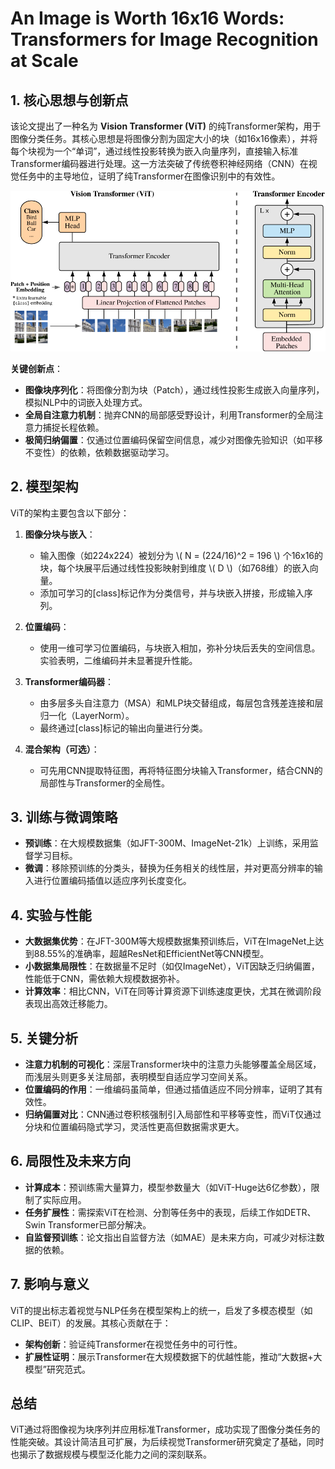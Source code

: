 # An Image is Worth 16x16 Words: Transformers for Image Recognition at Scale

## 1. **核心思想与创新点**
该论文提出了一种名为 **Vision Transformer (ViT)** 的纯Transformer架构，用于图像分类任务。其核心思想是将图像分割为固定大小的块（如16x16像素），并将每个块视为一个“单词”，通过线性投影转换为嵌入向量序列，直接输入标准Transformer编码器进行处理。这一方法突破了传统卷积神经网络（CNN）在视觉任务中的主导地位，证明了纯Transformer在图像识别中的有效性。

![](./assets/fb98e03de268430431f579866e272633_2_Figure_1.png)

**关键创新点**：
- **图像块序列化**：将图像分割为块（Patch），通过线性投影生成嵌入向量序列，模拟NLP中的词嵌入处理方式。
- **全局自注意力机制**：抛弃CNN的局部感受野设计，利用Transformer的全局注意力捕捉长程依赖。
- **极简归纳偏置**：仅通过位置编码保留空间信息，减少对图像先验知识（如平移不变性）的依赖，依赖数据驱动学习。

## 2. **模型架构**
ViT的架构主要包含以下部分：
1. **图像分块与嵌入**：
   - 输入图像（如224x224）被划分为 \\( N = (224/16)^2 = 196 \\) 个16x16的块，每个块展平后通过线性投影映射到维度 \\( D \\)（如768维）的嵌入向量。
   - 添加可学习的[class]标记作为分类信号，并与块嵌入拼接，形成输入序列。

2. **位置编码**：
   - 使用一维可学习位置编码，与块嵌入相加，弥补分块后丢失的空间信息。实验表明，二维编码并未显著提升性能。

3. **Transformer编码器**：
   - 由多层多头自注意力（MSA）和MLP块交替组成，每层包含残差连接和层归一化（LayerNorm）。
   - 最终通过[class]标记的输出向量进行分类。

4. **混合架构（可选）**：
   - 可先用CNN提取特征图，再将特征图分块输入Transformer，结合CNN的局部性与Transformer的全局性。

## 3. **训练与微调策略**
- **预训练**：在大规模数据集（如JFT-300M、ImageNet-21k）上训练，采用监督学习目标。
- **微调**：移除预训练的分类头，替换为任务相关的线性层，并对更高分辨率的输入进行位置编码插值以适应序列长度变化。

## 4. **实验与性能**
- **大数据集优势**：在JFT-300M等大规模数据集预训练后，ViT在ImageNet上达到88.55%的准确率，超越ResNet和EfficientNet等CNN模型。
- **小数据集局限性**：在数据量不足时（如仅ImageNet），ViT因缺乏归纳偏置，性能低于CNN，需依赖大规模数据弥补。
- **计算效率**：相比CNN，ViT在同等计算资源下训练速度更快，尤其在微调阶段表现出高效迁移能力。

## 5. **关键分析**
- **注意力机制的可视化**：深层Transformer块中的注意力头能够覆盖全局区域，而浅层头则更多关注局部，表明模型自适应学习空间关系。
- **位置编码的作用**：一维编码虽简单，但通过插值适应不同分辨率，证明了其有效性。
- **归纳偏置对比**：CNN通过卷积核强制引入局部性和平移等变性，而ViT仅通过分块和位置编码隐式学习，灵活性更高但数据需求更大。

## 6. **局限性及未来方向**
- **计算成本**：预训练需大量算力，模型参数量大（如ViT-Huge达6亿参数），限制了实际应用。
- **任务扩展性**：需探索ViT在检测、分割等任务中的表现，后续工作如DETR、Swin Transformer已部分解决。
- **自监督预训练**：论文指出自监督方法（如MAE）是未来方向，可减少对标注数据的依赖。

## 7. **影响与意义**
ViT的提出标志着视觉与NLP任务在模型架构上的统一，启发了多模态模型（如CLIP、BEiT）的发展。其核心贡献在于：
- **架构创新**：验证纯Transformer在视觉任务中的可行性。
- **扩展性证明**：展示Transformer在大规模数据下的优越性能，推动“大数据+大模型”研究范式。

## 总结
ViT通过将图像视为块序列并应用标准Transformer，成功实现了图像分类任务的性能突破。其设计简洁且可扩展，为后续视觉Transformer研究奠定了基础，同时也揭示了数据规模与模型泛化能力之间的深刻联系。